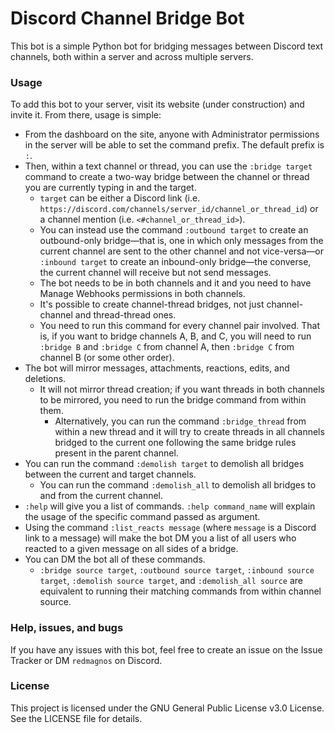 # Discord Channel Bridge Bot
This bot is a simple Python bot for bridging messages between Discord text channels, both within a server and across multiple servers.

### Usage
To add this bot to your server, visit its website (under construction) and invite it. From there, usage is simple:

- From the dashboard on the site, anyone with Administrator permissions in the server will be able to set the command prefix. The default prefix is `:`.
- Then, within a text channel or thread, you can use the `:bridge target` command to create a two-way bridge between the channel or thread you are currently typing in and the target.
  - `target` can be either a Discord link (i.e. `https://discord.com/channels/server_id/channel_or_thread_id`) or a channel mention (i.e. `<#channel_or_thread_id>`).
  - You can instead use the command `:outbound target` to create an outbound-only bridge—that is, one in which only messages from the current channel are sent to the other channel and not vice-versa—or `:inbound target` to create an inbound-only bridge—the converse, the current channel will receive but not send messages.
  - The bot needs to be in both channels and it and you need to have Manage Webhooks permissions in both channels.
  - It's possible to create channel-thread bridges, not just channel-channel and thread-thread ones.
  - You need to run this command for every channel pair involved. That is, if you want to bridge channels A, B, and C, you will need to run `:bridge B` and `:bridge C` from channel A, then `:bridge C` from channel B (or some other order).
- The bot will mirror messages, attachments, reactions, edits, and deletions.
  - It will not mirror thread creation; if you want threads in both channels to be mirrored, you need to run the bridge command from within them.
    - Alternatively, you can run the command `:bridge_thread` from within a new thread and it will try to create threads in all channels bridged to the current one following the same bridge rules present in the parent channel.
- You can run the command `:demolish target` to demolish all bridges between the current and target channels.
  - You can run the command `:demolish_all` to demolish all bridges to and from the current channel.
- `:help` will give you a list of commands. `:help command_name` will explain the usage of the specific command passed as argument.
- Using the command `:list_reacts message` (where `message` is a Discord link to a message) will make the bot DM you a list of all users who reacted to a given message on all sides of a bridge.
- You can DM the bot all of these commands.
  - `:bridge source target`, `:outbound source target`, `:inbound source target`, `:demolish source target`, and `:demolish_all source` are equivalent to running their matching commands from within channel source.

### Help, issues, and bugs

If you have any issues with this bot, feel free to create an issue on the Issue Tracker or DM `redmagnos` on Discord.

### License

This project is licensed under the GNU General Public License v3.0 License. See the LICENSE file for details.
